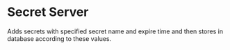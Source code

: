 # Secret Server
Adds secrets with specified secret name and expire time and then stores in database according to these values.

